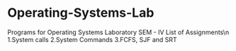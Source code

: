 # Operating-Systems-Lab
Programs for Operating Systems Laboratory SEM - IV
List of Assignments\n
1.System calls
2.System Commands
3.FCFS, SJF and SRT
